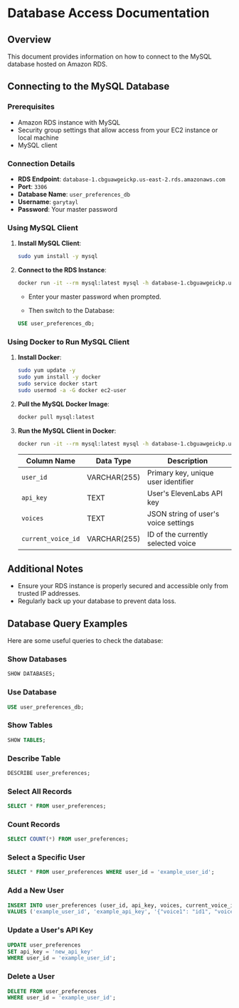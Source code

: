 
# Database Access Documentation

## Overview
This document provides information on how to connect to the MySQL database hosted on Amazon RDS.

## Connecting to the MySQL Database

### Prerequisites
- Amazon RDS instance with MySQL
- Security group settings that allow access from your EC2 instance or local machine
- MySQL client

### Connection Details
- **RDS Endpoint**: `database-1.cbguawgeickp.us-east-2.rds.amazonaws.com`
- **Port**: `3306`
- **Database Name**: `user_preferences_db`
- **Username**: `garytayl`
- **Password**: Your master password

### Using MySQL Client

1. **Install MySQL Client**:
   ```sh
   sudo yum install -y mysql
   ```

2. **Connect to the RDS Instance**:
   ```sh
   docker run -it --rm mysql:latest mysql -h database-1.cbguawgeickp.us-east-2.rds.amazonaws.com -u garytayl -p
   ```
   - Enter your master password when prompted.
   
   - Then switch to the Database:
   
   ```sql
   USE user_preferences_db;
   ```

### Using Docker to Run MySQL Client

1. **Install Docker**:
   ```sh
   sudo yum update -y
   sudo yum install -y docker
   sudo service docker start
   sudo usermod -a -G docker ec2-user
   ```

2. **Pull the MySQL Docker Image**:
   ```sh
   docker pull mysql:latest
   ```

3. **Run the MySQL Client in Docker**:
   ```sh
   docker run -it --rm mysql:latest mysql -h database-1.cbguawgeickp.us-east-2.rds.amazonaws.com -u garytayl -p
   ```

   
      | Column Name       | Data Type      | Description                           |
      |-------------------|----------------|---------------------------------------|
      | `user_id`         | VARCHAR(255)   | Primary key, unique user identifier   |
      | `api_key`         | TEXT           | User's ElevenLabs API key             |
      | `voices`          | TEXT           | JSON string of user's voice settings  |
      | `current_voice_id`| VARCHAR(255)   | ID of the currently selected voice    |



## Additional Notes
- Ensure your RDS instance is properly secured and accessible only from trusted IP addresses.
- Regularly back up your database to prevent data loss.


## Database Query Examples

Here are some useful queries to check the database:

### Show Databases
```sql
SHOW DATABASES;
```

### Use Database
```sql
USE user_preferences_db;
```

### Show Tables
```sql
SHOW TABLES;
```

### Describe Table
```sql
DESCRIBE user_preferences;
```

### Select All Records
```sql
SELECT * FROM user_preferences;
```

### Count Records
```sql
SELECT COUNT(*) FROM user_preferences;
```

### Select a Specific User
```sql
SELECT * FROM user_preferences WHERE user_id = 'example_user_id';
```

### Add a New User
```sql
INSERT INTO user_preferences (user_id, api_key, voices, current_voice_id) 
VALUES ('example_user_id', 'example_api_key', '{"voice1": "id1", "voice2": "id2"}', 'id1');
```

### Update a User's API Key
```sql
UPDATE user_preferences 
SET api_key = 'new_api_key' 
WHERE user_id = 'example_user_id';
```

### Delete a User
```sql
DELETE FROM user_preferences 
WHERE user_id = 'example_user_id';
```
